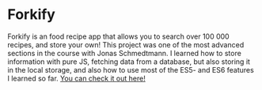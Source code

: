 # Forkify

Forkify is an food recipe app that allows you to search over 100 000 recipes, and store your own! This project was one of the most advanced sections in the course with Jonas Schmedtmann. I learned how to store information with pure JS, fetching data from a database, but also storing it in the local storage, and also how to use most of the ES5- and ES6 features I learned so far. <a href="https://github.com/martinfjeld/Forkify">You can check it out here!</a>
